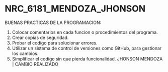 # NRC_6181_MENDOZA_JHONSON
BUENAS PRACTICAS DE LA PROGRAMACION:
1) Colocar comentarios en cada funcion o procedimientos del programa.
2) Crear copias de seguridad.
3) Probar el codigo para solucionar errores.
4) Utilizar un sistema de control de versiones como GitHub, para gestionar los cambios.
5) Simplificar el codigo sin que pierda funcionalidad.
JHONSON MENDOZA | CAMBIO REALIZADO